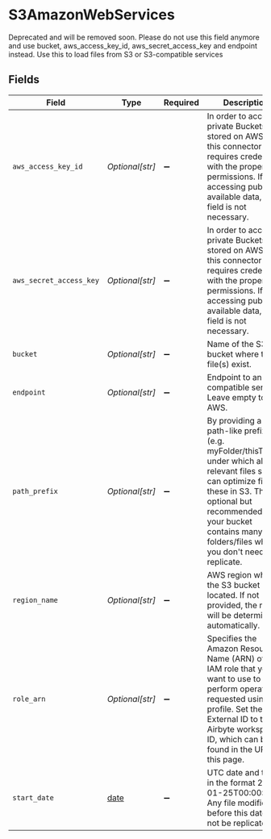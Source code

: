 # S3AmazonWebServices

Deprecated and will be removed soon. Please do not use this field anymore and use bucket, aws_access_key_id, aws_secret_access_key and endpoint instead. Use this to load files from S3 or S3-compatible services


## Fields

| Field                                                                                                                                                                                                                                                  | Type                                                                                                                                                                                                                                                   | Required                                                                                                                                                                                                                                               | Description                                                                                                                                                                                                                                            | Example                                                                                                                                                                                                                                                |
| ------------------------------------------------------------------------------------------------------------------------------------------------------------------------------------------------------------------------------------------------------ | ------------------------------------------------------------------------------------------------------------------------------------------------------------------------------------------------------------------------------------------------------ | ------------------------------------------------------------------------------------------------------------------------------------------------------------------------------------------------------------------------------------------------------ | ------------------------------------------------------------------------------------------------------------------------------------------------------------------------------------------------------------------------------------------------------ | ------------------------------------------------------------------------------------------------------------------------------------------------------------------------------------------------------------------------------------------------------ |
| `aws_access_key_id`                                                                                                                                                                                                                                    | *Optional[str]*                                                                                                                                                                                                                                        | :heavy_minus_sign:                                                                                                                                                                                                                                     | In order to access private Buckets stored on AWS S3, this connector requires credentials with the proper permissions. If accessing publicly available data, this field is not necessary.                                                               |                                                                                                                                                                                                                                                        |
| `aws_secret_access_key`                                                                                                                                                                                                                                | *Optional[str]*                                                                                                                                                                                                                                        | :heavy_minus_sign:                                                                                                                                                                                                                                     | In order to access private Buckets stored on AWS S3, this connector requires credentials with the proper permissions. If accessing publicly available data, this field is not necessary.                                                               |                                                                                                                                                                                                                                                        |
| `bucket`                                                                                                                                                                                                                                               | *Optional[str]*                                                                                                                                                                                                                                        | :heavy_minus_sign:                                                                                                                                                                                                                                     | Name of the S3 bucket where the file(s) exist.                                                                                                                                                                                                         |                                                                                                                                                                                                                                                        |
| `endpoint`                                                                                                                                                                                                                                             | *Optional[str]*                                                                                                                                                                                                                                        | :heavy_minus_sign:                                                                                                                                                                                                                                     | Endpoint to an S3 compatible service. Leave empty to use AWS.                                                                                                                                                                                          |                                                                                                                                                                                                                                                        |
| `path_prefix`                                                                                                                                                                                                                                          | *Optional[str]*                                                                                                                                                                                                                                        | :heavy_minus_sign:                                                                                                                                                                                                                                     | By providing a path-like prefix (e.g. myFolder/thisTable/) under which all the relevant files sit, we can optimize finding these in S3. This is optional but recommended if your bucket contains many folders/files which you don't need to replicate. |                                                                                                                                                                                                                                                        |
| `region_name`                                                                                                                                                                                                                                          | *Optional[str]*                                                                                                                                                                                                                                        | :heavy_minus_sign:                                                                                                                                                                                                                                     | AWS region where the S3 bucket is located. If not provided, the region will be determined automatically.                                                                                                                                               |                                                                                                                                                                                                                                                        |
| `role_arn`                                                                                                                                                                                                                                             | *Optional[str]*                                                                                                                                                                                                                                        | :heavy_minus_sign:                                                                                                                                                                                                                                     | Specifies the Amazon Resource Name (ARN) of an IAM role that you want to use to perform operations requested using this profile. Set the External ID to the Airbyte workspace ID, which can be found in the URL of this page.                          |                                                                                                                                                                                                                                                        |
| `start_date`                                                                                                                                                                                                                                           | [date](https://docs.python.org/3/library/datetime.html#date-objects)                                                                                                                                                                                   | :heavy_minus_sign:                                                                                                                                                                                                                                     | UTC date and time in the format 2017-01-25T00:00:00Z. Any file modified before this date will not be replicated.                                                                                                                                       | 2021-01-01T00:00:00Z                                                                                                                                                                                                                                   |